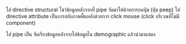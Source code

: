ใส่ directive structural โชว์ข้อมูลหลังจากที่ pipe จัดมาให้ด้วยการกดปุ่ม (ปุ่ม peep)
ใส่ directive attribute เป็นการสลับภาพพื้นหลังด้วยการ click mouse (click บริเวณที่ไม่มี component)

ใส่ pipe เป็น จัดเรียงข้อมูลหลังจากใส่ข้อมูลใน demographic แล้วนำมาแสดง
